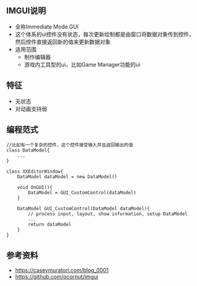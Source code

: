 ## IMGUI说明
- 全称Immediate Mode GUI
- 这个体系的ui控件没有状态，每次更新绘制都是由窗口将数据对象传到控件，然后控件直接返回新的值来更新数据对象
- 适用范围
  - 制作编辑器
  - 游戏内工具型的ui，比如Game Manager功能的ui

## 特征
- 无状态
- 对动画支持弱

## 编程范式
```
//比如有一个复杂的控件，这个控件接受输入并且返回输出的值
class DataModel{
    ...
}

class XXEditorWindow{
    DataModel dataModel = new DataModel()

    void OnGUI(){
        DataModel = GUI_CustomControl(dataModel)
    }

    DataModel GUI_CustomControl(DataModel dataModel){
        // process input, layout, show information, setup DataModel
        ...
        return dataModel
    }
}

```

## 参考资料
- https://caseymuratori.com/blog_0001
- https://github.com/ocornut/imgui